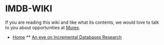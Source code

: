 # IMDB-WIKI
If you are reading this wiki and like what its contents, we would love to talk to you about opportunities at [Murex](https://www.murex.com/careers/search-for-a-job).
* [Home](https://github.com/btayara-murex/IMDB-WIKI/wiki)
** [An eye on Incremental Databases Research](https://github.com/btayara-murex/IMDB-WIKI/wiki/An-eye-on-Incremental-Databases-Research)


